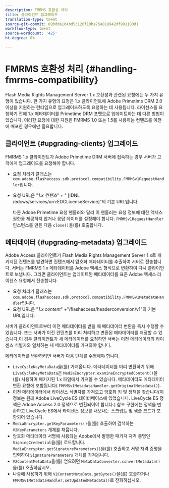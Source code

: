 ```yaml
---
description: FMRMS 호환성 처리
title: 클라이언트 업그레이드
translation-type: tm+mt
source-git-commit: 89bdda1d4bd5c126f19ba75a819942df901183d1
workflow-type: tm+mt
source-wordcount: '425'
ht-degree: 0%

---
```



# FMRMS 호환성 처리 {#handling-fmrms-compatibility}

Flash Media Rights Management Server 1.x 호환성과 관련된 요청에는 두 가지 유형이 있습니다. 한 가지 유형의 요청은 1.x 클라이언트에 Adobe Primetime DRM 2.0 이상을 지원하는 런타임으로 업그레이드하도록 요청하는 데 사용됩니다. 라이선스를 요청하기 전에 1.x 메타데이터를 Primetime DRM 포맷으로 업데이트하는 데 다른 방법이 있습니다. 이러한 요청에 대한 지원은 FMRMS 1.0 또는 1.5를 사용하는 컨텐츠를 이전에 배포한 경우에만 필요합니다.

## 클라이언트 {#upgrading-clients} 업그레이드

FMRMS 1.x 클라이언트가 Adobe Primetime DRM 서버에 접속하는 경우 서버가 고객에게 업그레이드를 요청해야 합니다.

* 요청 처리기 클래스는 `com.adobe.flashaccess.sdk.protocol.compatibility.FMRMSv1RequestHandler`입니다.
* 요청 URL은 &quot;*1.x 컨텐츠*&quot; + &quot; [!DNL /edcws/services/urn:EDCLicenseService]&quot;의 기본 URL입니다.

   다른 Adobe Primetime 요청 핸들러와 달리 이 핸들러는 요청 정보에 대한 액세스 권한을 제공하지 않거나 응답 데이터를 설정해야 합니다. `FMRMSv1RequestHandler` 인스턴스를 만든 다음 `close()`을(를) 호출합니다.

## 메타데이터 {#upgrading-metadata} 업그레이드

Adobe Access 클라이언트가 Flash Media Rights Management Server 1.x로 패키지된 컨텐츠를 발견하면 컨텐츠에서 암호화 메타데이터를 추출하여 서버로 전송합니다. 서버는 FMRMS 1.x 메타데이터를 Adobe 액세스 형식으로 변환하여 다시 클라이언트로 보냅니다. 그러면 클라이언트는 업데이트된 메타데이터를 표준 Adobe 액세스 라이센스 요청에서 전송합니다.

* 요청 처리기 클래스는 `com.adobe.flashaccess.sdk.protocol.compatibility.FMRMSv1MetadataHandler`입니다.
* 요청 URL은 &quot;*1.x content*&quot; +&quot;/flashaccess/headerconversion/v1&quot;의 기본 URL입니다.

서버가 클라이언트로부터 이전 메타데이터를 받을 때 메타데이터 변환을 즉시 수행할 수 있습니다. 또는 서버가 이전 컨텐츠를 미리 처리하고 변환된 메타데이터를 저장할 수 있습니다.이 경우 클라이언트가 새 메타데이터를 요청하면 서버는 이전 메타데이터의 라이센스 식별자와 일치하는 새 메타데이터를 가져와야 합니다.

메타데이터를 변환하려면 서버가 다음 단계를 수행해야 합니다.

* `LiveCycleKeyMetaData`을(를) 가져옵니다. 메타데이터를 미리 변환하기 위해 `LiveCycleKeyMetaData`은 `MediaEncrypter.examineEncryptedContent()`을(를) 사용하여 패키지된 1.x 파일에서 가져올 수 있습니다. 메타데이터도 메타데이터 변환 요청에 포함됩니다( `FMRMSv1MetadataHandler.getOriginalMetadata()`).
* 이전 메타데이터에서 라이선스 식별자를 가져오고 암호화 키 및 정책을 찾습니다(이 정보는 원래 Adobe LiveCycle ES 데이터베이스에 있었습니다. LiveCycle ES 정책은 Adobe Access 2.0 정책으로 변환되어야 합니다.) 참조 구현에는 정책을 변환하고 LiveCycle ES에서 라이센스 정보를 내보내는 스크립트 및 샘플 코드가 포함되어 있습니다.
* `MediaEncrypter.getKeyParameters()`을(를) 호출하여 검색하는 `V2KeyParameters` 개체를 채웁니다.
* 암호화 메타데이터 서명에 사용되는 Adobe에서 발행한 패키저 자격 증명인 `SigningCredential`을(를) 로드합니다. `MediaEncrypter.getSignatureParameters()`을(를) 호출하고 서명 자격 증명을 입력하여 `SignatureParameters` 개체를 가져옵니다.
* `V2ContentMetaData`을(를) 얻으려면 `MetaDataConverter.convertMetadata()`을(를) 호출하십시오.
* 나중에 사용하기 위해 `V2ContentMetaData.getBytes()`을(를) 호출하거나 `FMRMSv1MetadataHandler.setUpdatedMetadata()`로 전화하십시오.
